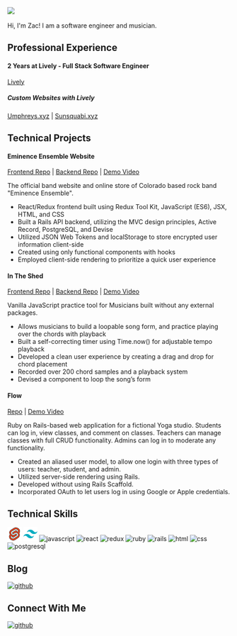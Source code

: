 ![](https://github.com/Zacharyflynn06/zacharyflynn06/assets/69942706/df30386f-6beb-4efe-abbf-c24a0760f6b5)


Hi, I'm Zac! I am a software engineer and musician.


## Professional Experience
#### 2 Years at Lively - Full Stack Software Engineer
[Lively](https://www.golive.ly/next)

##### Custom Websites with Lively
[Umphreys.xyz](https://www.umphreys.xyz) |
[Sunsquabi.xyz](https://www.sunsquabi.xyz)


## Technical Projects
#### Eminence Ensemble Website
[Frontend Repo](https://github.com/Zacharyflynn06/ee-frontend) |
[Backend Repo](https://github.com/Zacharyflynn06/ee-backend) |
[Demo Video](https://www.youtube.com/watch?v=Fwrj1l510mg)

The official band website and online store of Colorado based rock band "Eminence Ensemble".
* React/Redux frontend built using Redux Tool Kit, JavaScript (ES6), JSX, HTML, and CSS
* Built a Rails API backend, utilizing the MVC design principles, Active Record, PostgreSQL, and Devise
* Utilized JSON Web Tokens and localStorage to store encrypted user information client-side
* Created using only functional components with hooks 
* Employed client-side rendering to prioritize a quick user experience


#### In The Shed
[Frontend Repo](https://github.com/Zacharyflynn06/in-the-shed-frontend) |
[Backend Repo](https://github.com/Zacharyflynn06/in-the-shed-backend) |
[Demo Video](https://www.youtube.com/watch?v=SbLW314kUj0)

Vanilla JavaScript practice tool for Musicians built without any external packages. 

* Allows musicians to build a loopable song form, and practice playing over the chords with playback
* Built a self-correcting timer using Time.now() for adjustable tempo playback
* Developed a clean user experience by creating a drag and drop for chord placement
* Recorded over 200 chord samples and a playback system
* Devised a component to loop the song’s form

#### Flow
[Repo](https://github.com/Zacharyflynn06/flow) |
[Demo Video](https://www.youtube.com/watch?v=y2ppYkd9VUk)

Ruby on Rails-based web application for a fictional Yoga studio. Students can log in, view classes, and comment on classes.  Teachers can manage classes with full CRUD functionality.  Admins can log in to moderate any functionality.

* Created an aliased user model, to allow one login with three types of users: teacher, student, and admin.
* Utilized server-side rendering using Rails.
* Developed without using Rails Scaffold.
* Incorporated OAuth to let users log in using Google or Apple credentials.

## Technical Skills
![svelte](https://github.com/Zacharyflynn06/zacharyflynn06/blob/0533892308f75ad43b3f7fda9bf0230c4e6275b0/icons8-svelte-32.png)
![tailwind](https://github.com/Zacharyflynn06/zacharyflynn06/blob/5842b50f23dc0182e481b1d9f9718c220cf60428/icons8-tailwind-css-32.png)
![javascript](https://user-images.githubusercontent.com/69942706/133495799-b708000a-9c76-4663-b9f9-6ccb1272de70.png)
![react](https://user-images.githubusercontent.com/69942706/133495964-5a736adb-5ca2-4c29-aaef-0b494c335cbb.png)
![redux](https://user-images.githubusercontent.com/69942706/133496032-76aa744a-83b0-4969-99fa-6977c6eda594.png)
![ruby](https://user-images.githubusercontent.com/69942706/133496153-c67705bc-8024-498d-bb57-12ba74a1e117.png)
![rails](https://user-images.githubusercontent.com/69942706/133496208-fd86c9af-a8d6-4675-ad6e-9d1aafeb1dcb.png)
![html](https://user-images.githubusercontent.com/69942706/133496280-95bab563-344b-477a-93a0-0931f292b331.png)
![css](https://user-images.githubusercontent.com/69942706/133496401-515389b4-2ba1-4e2a-9405-ad6bf0f2b694.png)
![postgresql](https://user-images.githubusercontent.com/69942706/133498016-addbc473-bba7-4f42-abc7-3202631d8d06.png)


## Blog

[![github](https://img.shields.io/badge/Medium-12100E?style=for-the-badge&logo=medium&logoColor=white)][1]

## Connect With Me

[![github](https://img.shields.io/badge/LinkedIn-0077B5?style=for-the-badge&logo=linkedin&logoColor=white)][2]


[1]: https://zacharyflynn06.medium.com/
[2]: https://www.linkedin.com/in/zacflynn/


<!--
**Zacharyflynn06/zacharyflynn06** is a ✨ _special_ ✨ repository because its `README.md` (this file) appears on your GitHub profile.

Here are some ideas to get you started:

- 🔭 I’m currently working on ...
- 🌱 I’m currently learning ...
- 👯 I’m looking to collaborate on ...
- 🤔 I’m looking for help with ...
- 💬 Ask me about ...
- 📫 How to reach me: ...
- 😄 Pronouns: ...
- ⚡ Fun fact: ...
-->
